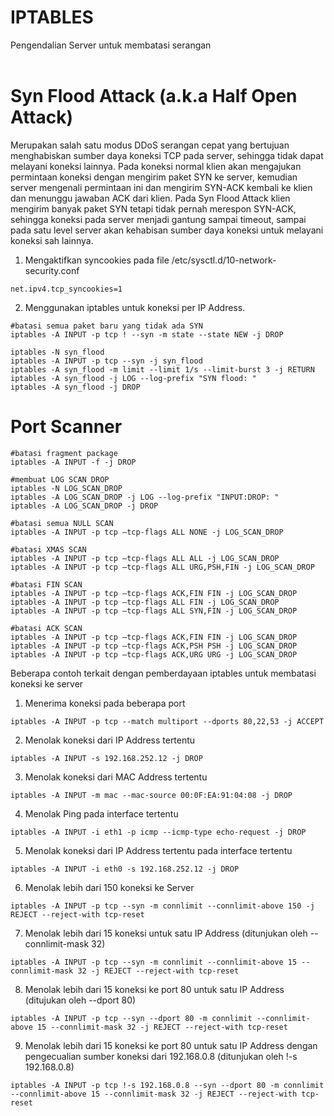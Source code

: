 # IPTABLES
Pengendalian Server untuk membatasi serangan<br>
<br>
# Syn Flood Attack (a.k.a Half Open Attack)
Merupakan salah satu modus DDoS serangan cepat yang bertujuan menghabiskan sumber daya koneksi TCP pada server, sehingga tidak dapat melayani koneksi lainnya. Pada koneksi normal klien akan mengajukan permintaan koneksi dengan mengirim paket SYN ke server, kemudian server mengenali permintaan ini dan mengirim SYN-ACK kembali ke klien dan menunggu jawaban ACK dari klien. Pada Syn Flood Attack klien mengirim banyak paket SYN tetapi tidak pernah merespon SYN-ACK, sehingga koneksi pada server menjadi gantung sampai timeout, sampai pada satu level server akan kehabisan sumber daya koneksi untuk melayani koneksi sah lainnya.<br>
1. Mengaktifkan syncookies pada file /etc/sysctl.d/10-network-security.conf
```
net.ipv4.tcp_syncookies=1
```
2. Menggunakan iptables untuk koneksi per IP Address.
```
#batasi semua paket baru yang tidak ada SYN
iptables -A INPUT -p tcp ! --syn -m state --state NEW -j DROP

iptables -N syn_flood
iptables -A INPUT -p tcp --syn -j syn_flood
iptables -A syn_flood -m limit --limit 1/s --limit-burst 3 -j RETURN
iptables -A syn_flood -j LOG --log-prefix "SYN flood: "
iptables -A syn_flood -j DROP
```
# Port Scanner
```
#batasi fragment package
iptables -A INPUT -f -j DROP

#membuat LOG SCAN DROP 
iptables -N LOG_SCAN_DROP
iptables -A LOG_SCAN_DROP -j LOG --log-prefix "INPUT:DROP: "
iptables -A LOG_SCAN_DROP -j DROP

#batasi semua NULL SCAN
iptables -A INPUT -p tcp –tcp-flags ALL NONE -j LOG_SCAN_DROP

#batasi XMAS SCAN
iptables -A INPUT -p tcp –tcp-flags ALL ALL -j LOG_SCAN_DROP
iptables -A INPUT -p tcp –tcp-flags ALL URG,PSH,FIN -j LOG_SCAN_DROP

#batasi FIN SCAN
iptables -A INPUT -p tcp –tcp-flags ACK,FIN FIN -j LOG_SCAN_DROP
iptables -A INPUT -p tcp –tcp-flags ALL FIN -j LOG_SCAN_DROP
iptables -A INPUT -p tcp –tcp-flags ALL SYN,FIN -j LOG_SCAN_DROP

#batasi ACK SCAN
iptables -A INPUT -p tcp –tcp-flags ACK,FIN FIN -j LOG_SCAN_DROP
iptables -A INPUT -p tcp –tcp-flags ACK,PSH PSH -j LOG_SCAN_DROP
iptables -A INPUT -p tcp –tcp-flags ACK,URG URG -j LOG_SCAN_DROP
```
Beberapa contoh terkait dengan pemberdayaan iptables untuk membatasi koneksi ke server<br>
1. Menerima koneksi pada beberapa port
```
iptables -A INPUT -p tcp --match multiport --dports 80,22,53 -j ACCEPT
```
2. Menolak koneksi dari IP Address tertentu
```
iptables -A INPUT -s 192.168.252.12 -j DROP
```
3. Menolak koneksi dari MAC Address tertentu
```
iptables -A INPUT -m mac --mac-source 00:0F:EA:91:04:08 -j DROP
```
4. Menolak Ping pada interface tertentu
```
iptables -A INPUT -i eth1 -p icmp --icmp-type echo-request -j DROP
```
5. Menolak koneksi dari IP Address tertentu pada interface tertentu
```
iptables -A INPUT -i eth0 -s 192.168.252.12 -j DROP
```
6. Menolak lebih dari 150 koneksi ke Server
```
iptables -A INPUT -p tcp --syn -m connlimit --connlimit-above 150 -j REJECT --reject-with tcp-reset
```
7. Menolak lebih dari 15 koneksi untuk satu IP Address (ditunjukan oleh --connlimit-mask 32)
```
iptables -A INPUT -p tcp --syn -m connlimit --connlimit-above 15 --connlimit-mask 32 -j REJECT --reject-with tcp-reset
```
8. Menolak lebih dari 15 koneksi ke port 80 untuk satu IP Address (ditujukan oleh --dport 80)
```
iptables -A INPUT -p tcp --syn --dport 80 -m connlimit --connlimit-above 15 --connlimit-mask 32 -j REJECT --reject-with tcp-reset
```
9. Menolak lebih dari 15 koneksi ke port 80 untuk satu IP Address dengan pengecualian sumber koneksi dari 192.168.0.8 (ditunjukan oleh !-s 192.168.0.8)
```
iptables -A INPUT -p tcp !-s 192.168.0.8 --syn --dport 80 -m connlimit --connlimit-above 15 --connlimit-mask 32 -j REJECT --reject-with tcp-reset
```
